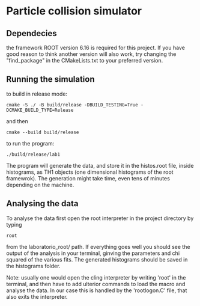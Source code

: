 # Particle collision simulator
Dependecies
-----
the framework ROOT version 6.16 is required for this project. If you have good reason to think another version will also work, try changing the "find_package" in the CMakeLists.txt to your preferred version.

Running the simulation
-----
to build in release mode:

```
cmake -S ./ -B build/release -DBUILD_TESTING=True -DCMAKE_BUILD_TYPE=Release
```
and then 

```
cmake --build build/release
```
to run the program:
```
./build/release/lab1
```
The program will generate the data, and store it in the histos.root file, inside histograms, as TH1 objects (one dimensional histograms of the root framewrok). The generation might take time, even tens of minutes depending on the machine.

Analysing the data
-----
To analyse the data first open the root interpreter in the project directory by typing
```
root
```
from the laboratorio_root/ path.
If everything goes well you should see the output of the analysis in your terminal, ginving the parameters and chi squared of the various fits.
The generated histograms should be saved in the histograms folder.

Note: usually one would open the cling interpreter by writing 'root' in the terminal, and then have to add ulterior commands to load the macro and analyse the data. In our case this is handled by the 'rootlogon.C' file, that also exits the interpreter.


